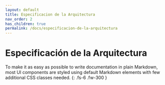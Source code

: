 ```yaml
---
layout: default
title: Especificacion de la Arquitectura
nav_order: 2
has_children: true
permalink: /docs/especificacion-de-la-arquitectura
---
```


# Especificación de la Arquitectura

To make it as easy as possible to write documentation in plain Markdown, most UI components are styled using default Markdown elements with few additional CSS classes needed.
{: .fs-6 .fw-300 }

